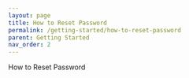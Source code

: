 ```yaml
---
layout: page
title: How to Reset Password
permalink: /getting-started/how-to-reset-password
parent: Getting Started
nav_order: 2
---
```


How to Reset Password